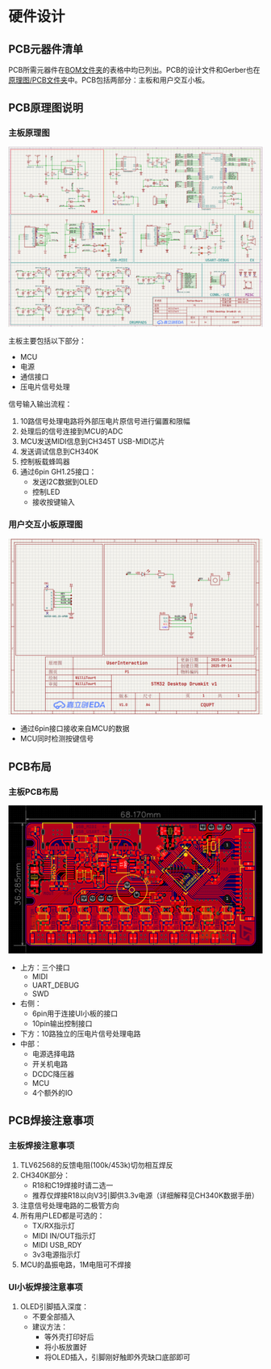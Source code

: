 # 硬件设计

## PCB元器件清单

PCB所需元器件在[BOM文件夹](../Hardware/Schematic%20&%20PCB/PCB%20BOM)的表格中均已列出。PCB的设计文件和Gerber也在[原理图/PCB文件夹](../Hardware/Schematic%20&%20PCB)中。PCB包括两部分：主板和用户交互小板。

## PCB原理图说明

### 主板原理图
![主板原理图](../Hardware/Schematic%20&%20PCB/Images/MotherBoard_Schematic.png)

主板主要包括以下部分：
- MCU
- 电源
- 通信接口
- 压电片信号处理

信号输入输出流程：
1. 10路信号处理电路将外部压电片原信号进行偏置和限幅
2. 处理后的信号连接到MCU的ADC
3. MCU发送MIDI信息到CH345T USB-MIDI芯片
4. 发送调试信息到CH340K
5. 控制板载蜂鸣器
6. 通过6pin GH1.25接口：
   - 发送I2C数据到OLED
   - 控制LED
   - 接收按键输入

### 用户交互小板原理图
![用户交互小板原理图](../Hardware/Schematic%20&%20PCB/Images/UI_Schematic.png)

- 通过6pin接口接收来自MCU的数据
- MCU同时检测按键信号

## PCB布局

### 主板PCB布局
![主板PCB布局](../Hardware/Schematic%20&%20PCB/Images/MotherBoard_PCB_Top.png)

- 上方：三个接口
  - MIDI
  - UART_DEBUG
  - SWD
- 右侧：
  - 6pin用于连接UI小板的接口
  - 10pin输出控制接口
- 下方：10路独立的压电片信号处理电路
- 中部：
  - 电源选择电路
  - 开关机电路
  - DCDC降压器
  - MCU
  - 4个额外的IO

## PCB焊接注意事项

### 主板焊接注意事项
1. TLV62568的反馈电阻(100k/453k)切勿相互焊反
2. CH340K部分：
   - R18和C19焊接时请二选一
   - 推荐仅焊接R18以向V3引脚供3.3v电源（详细解释见CH340K数据手册）
3. 注意信号处理电路的二极管方向
4. 所有用户LED都是可选的：
   - TX/RX指示灯
   - MIDI IN/OUT指示灯
   - MIDI USB_RDY
   - 3v3电源指示灯
5. MCU的晶振电路，1M电阻可不焊接

### UI小板焊接注意事项
1. OLED引脚插入深度：
   - 不要全部插入
   - 建议方法：
     - 等外壳打印好后
     - 将小板放置好
     - 将OLED插入，引脚刚好触即外壳缺口底部即可

